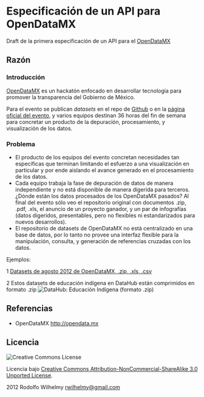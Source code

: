 Especificación de un API para OpenDataMX
===========

Draft de la primera especificación de un API para el [OpenDataMX](http://opendata.mx/)

## Razón

### Introducción

[OpenDataMX](http://opendata.mx/) es un hackatón enfocado en desarrollar tecnología para promover la transparencia del Gobierno de México.

Para el evento se publican _datasets_ en el repo de [Github](https://github.com/opendatamx) o en la [página oficial del evento](http://opendata.mx/datasets), y varios equipos destinan 36 horas del fin de semana para concretar un producto de la depuración, procesamiento, y visualización de los datos.

### Problema

* El producto de los equipos del evento concretan necesidades tan específicas que terminan limitando el esfuerzo a una visualización en particular y por ende aislando el avance generado en el procesamiento de los datos.
* Cada equipo trabaja la fase de depuración de datos de manera independiente y no está disponible de manera digerida para terceros. ¿Dónde están los datos procesados de los OpenDataMX pasados? Al final del evento sólo veo el repositorio original con documentos .zip, .pdf, .xls, el anuncio de un proyecto ganador, y un par de infografías (datos digeridos, presentables, pero no flexibles ni estandarizados para nuevos desarrollos).
* El repositorio de datasets de OpenDataMX no está centralizado en una base de datos, por lo tanto no provee una interfaz flexible para la manipulación, consulta, y generación de referencias cruzadas con los datos.

Ejemplos:

1 [Datasets de agosto 2012 de OpenDataMX, .zip, .xls, .csv](https://github.com/opendatamx/datasetsagosto2012)

2 Estos datasets de educación indígena en DataHub están comprimidos en formato .zip
![DataHub: Educación Indígena (formato .zip)](http://f.cl.ly/items/3l32322v0w3i0o1p303L/DataHub.png)

## Referencias

* OpenDataMX http://opendata.mx

## Licencia

![Creative Commons License](http://i.creativecommons.org/l/by-nc-sa/3.0/88x31.png)

Licencia bajo [Creative Commons Attribution-NonCommercial-ShareAlike 3.0 Unported License](http://creativecommons.org/licenses/by-nc-sa/3.0/).

2012 Rodolfo Wilhelmy <rwilhelmy@gmail.com>
